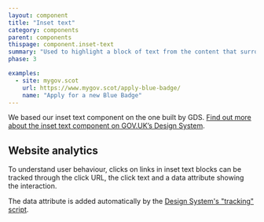 ```yaml
---
layout: component
title: "Inset text"
category: components
parent: components
thispage: component.inset-text
summary: "Used to highlight a block of text from the content that surrounds it. For example, a quote or something added to the main content"
phase: 3

examples:
  - site: mygov.scot
    url: https://www.mygov.scot/apply-blue-badge/
    name: "Apply for a new Blue Badge"
---
```


We based our inset text component on the one built by GDS. [Find out more about the inset text component on GOV.UK’s Design System](https://design-system.service.gov.uk/components/inset-text/).

## Website analytics

To understand user behaviour, clicks on links in inset text blocks can be tracked through the click URL, the click text and a data attribute showing the interaction.

The data attribute is added automatically by the [Design System's "tracking" script](/get-started/tracking/#inset-text).
